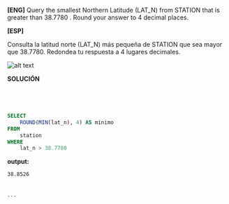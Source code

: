 
**[ENG]**
Query the smallest Northern Latitude (LAT_N) from STATION that is greater than 38.7780 . Round your answer to 4 decimal places.

**[ESP]**

Consulta la latitud norte (LAT_N) más pequeña de STATION que sea mayor que 38.7780. Redondea tu respuesta a 4 lugares decimales.

![alt text](image.jpg)

**SOLUCIÓN**

```sql




SELECT
    ROUND(MIN(lat_n), 4) AS minimo
FROM
    station
WHERE
    lat_n > 38.7780

```


**output:**


````
38.8526



```